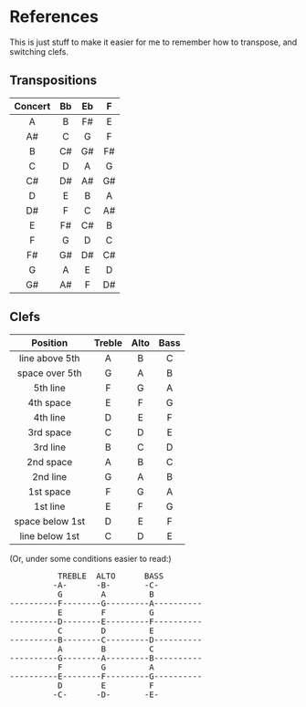 
# References

This is just stuff to make it easier for me to remember how to transpose,
and switching clefs.

## Transpositions

| **Concert** | **Bb**   |  **Eb**  |  **F**  |
|:----------: | :--: | :--: | :--: |
| A           |  B   |  F#  |  E   |
| A#          |  C   |  G   |  F   |
| B           |  C#  |  G#  |  F#  |
| C           |  D   |  A   |  G   |
| C#          |  D#  |  A#  |  G#  |
| D           |  E   |  B   |  A   |
| D#          |  F   |  C   |  A#  |
| E           | F#   |  C#  |  B   |
| F           | G    |  D   |  C   |
| F#          | G#   |  D#  |  C#  |
| G           | A    |  E   |  D   |
| G#          | A#   |  F   |  D#  |




## Clefs


| **Position**    | **Treble**  | **Alto**  | **Bass** |
| :-----------:   | :---------: | :-------: | :------: |
| line above 5th  | A           | B         | C        |
| space over 5th  | G           | A         | B        |
| 5th line        | F           | G         | A        |
| 4th space       | E           | F         | G        |
| 4th line        | D           | E         | F        |
| 3rd space       | C           | D         | E        |
| 3rd line        | B           | C         | D        |
| 2nd space       | A           | B         | C        |
| 2nd line        | G           | A         | B        |
| 1st space       | F           | G         | A        |
| 1st line        | E           | F         | G        |
| space below 1st | D           | E         | F        |
| line below 1st  | C           | D         | E        |

(Or, under some conditions easier to read:)

<pre>
          TREBLE  ALTO      BASS
         -A-      -B-       -C-
          G        A         B
----------F--------G---------A----------
          E        F         G
----------D--------E---------F----------
          C        D         E
----------B--------C---------D----------
          A        B         C
----------G--------A---------B----------
          F        G         A
----------E--------F---------G----------
          D        E         F
         -C-      -D-       -E-
</pre>